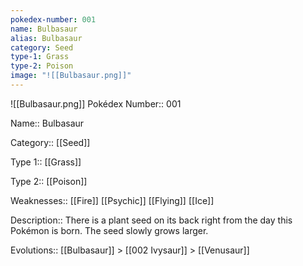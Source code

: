 ```yaml
---
pokedex-number: 001
name: Bulbasaur
alias: Bulbasaur
category: Seed
type-1: Grass
type-2: Poison
image: "![[Bulbasaur.png]]"
---
```


![[Bulbasaur.png]]
Pokédex Number:: 001

Name:: Bulbasaur

Category:: [[Seed]]

Type 1:: [[Grass]]

Type 2:: [[Poison]]

Weaknesses:: [[Fire]] [[Psychic]] [[Flying]] [[Ice]]

Description:: There is a plant seed on its back right from the day this Pokémon is born. The seed slowly grows larger.

Evolutions:: [[Bulbasaur]] > [[002 Ivysaur]] > [[Venusaur]]